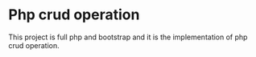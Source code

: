 # Php crud operation

This project is full php and bootstrap and it is the implementation of php crud operation.
